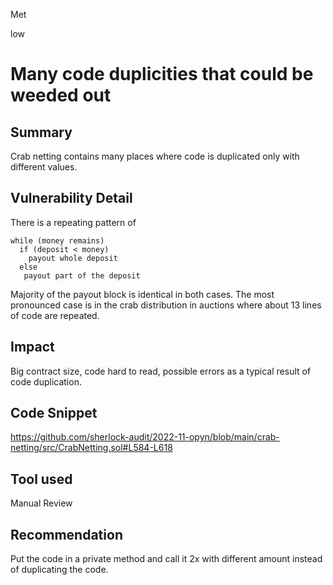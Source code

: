 Met

low

# Many code duplicities that could be weeded out

## Summary
Crab netting contains many places where code is duplicated only with different values.
## Vulnerability Detail
There is a repeating pattern of 
```pseudocode
while (money remains)
  if (deposit < money)
    payout whole deposit
  else
   payout part of the deposit
```
Majority of the payout block is identical in both cases. The most pronounced case is in the crab distribution in auctions where about 13 lines of code are repeated.
## Impact
Big contract size, code hard to read, possible errors as a typical result of code duplication.
## Code Snippet
https://github.com/sherlock-audit/2022-11-opyn/blob/main/crab-netting/src/CrabNetting.sol#L584-L618
## Tool used

Manual Review

## Recommendation
Put the code in a private method and call it 2x with different amount instead of duplicating the code.